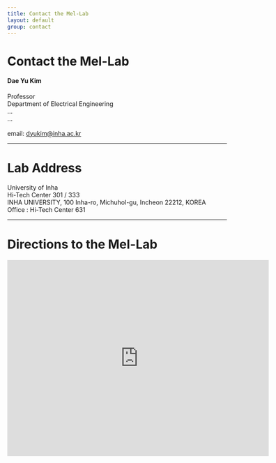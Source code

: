 ```yaml
---
title: Contact the Mel-Lab
layout: default
group: contact
---
```


# Contact the Mel-Lab


<div class="row">

<div class="col-md-4">
  <h4>Dae Yu Kim</h4>

  Professor  <br>
  Department of Electrical Engineering  <br>
 ...  <br>
  ... <br>
  <br>
  email: dyukim@inha.ac.kr <br>

</div>

</div>

* * *

# Lab Address

<div class="row">

<div class="col-md-4">
University of Inha<br>Hi-Tech Center 301 / 333<br>INHA UNIVERSITY, 100 Inha-ro, Michuhol-gu, Incheon 22212, KOREA <br>
Office : Hi-Tech Center 631<br>

</div>

</div>

* * *

# Directions to the Mel-Lab

<div class="google-maps">
	<iframe src="https://www.google.com/maps/embed?pb=!1m18!1m12!1m3!1d2667.0135833072086!2d126.6550242989257!3d37.45050054726401!2m3!1f0!2f0!3f0!3m2!1i1024!2i768!4f13.1!3m3!1m2!1s0x357b79aa055402f5%3A0xc9f3109bcd6bd8a2!2zSW5jaGVvbiwgWW9uZ2h5ZW9uLWRvbmcsIOyduO2VmOuMgO2Vmeq1kCDtlZjsnbTthYztgazshLzthLA!5e0!3m2!1sen!2skr!4v1551705827405" width="600" height="450" frameborder="0" style="border:0" allowfullscreen></iframe>
</div>

